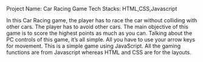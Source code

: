 Project Name: Car Racing Game
Tech Stacks: HTML,CSS,Javascript

In this Car Racing game, the player has to race the car without colliding with other cars. 
The player has to avoid other cars.
The main objective of this game is to score the highest points as much as you can.
Talking about the PC controls of this game, it’s all simple. All you have to use your arrow keys for movement.
This is a simple game using JavaScript. All the gaming functions are from Javascript whereas HTML and CSS are for the layouts.
